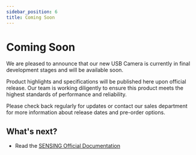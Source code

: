 ```yaml
---
sidebar_position: 6
title: Coming Soon
---
```


# Coming Soon

We are pleased to announce that our new USB Camera is currently in final development stages and will be available soon. 


Product highlights and specifications will be published here upon official release. Our team is working diligently to ensure this product meets the highest standards of performance and reliability.

Please check back regularly for updates or contact our sales department for more information about release dates and pre-order options.


## What's next?

- Read the [SENSING Official Documentation](https://sensing-world.com/en/)
